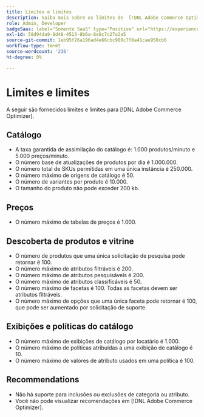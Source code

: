 ```yaml
---
title: Limites e limites
description: Saiba mais sobre os limites de  [!DNL Adobe Commerce Optimizer].
role: Admin, Developer
badgeSaas: label="Somente SaaS" type="Positive" url="https://experienceleague.adobe.com/en/docs/commerce/user-guides/product-solutions" tooltip="Aplicável somente a projetos do Adobe Commerce as a Cloud Service e do Adobe Commerce Optimizer (infraestrutura SaaS gerenciada pela Adobe)."
exl-id: 58d94da9-8d48-4513-8b6a-8e8c7c27a2a5
source-git-commit: 1eb95f26a196ad4e66cbc980c7f8a41cae950cb6
workflow-type: tm+mt
source-wordcount: '236'
ht-degree: 0%

---
```


# Limites e limites

A seguir são fornecidos limites e limites para [!DNL Adobe Commerce Optimizer].

## Catálogo

- A taxa garantida de assimilação do catálogo é: 1.000 produtos/minuto e 5.000 preços/minuto.
- O número base de atualizações de produtos por dia é 1.000.000.
- O número total de SKUs permitidas em uma única instância é 250.000. 
- O número máximo de origens de catálogo é 50.
- O número de variantes por produto é 10.000.
- O tamanho do produto não pode exceder 200 kb.

## Preços

- O número máximo de tabelas de preços é 1.000.

## Descoberta de produtos e vitrine

- O número de produtos que uma única solicitação de pesquisa pode retornar é 100.
- O número máximo de atributos filtráveis é 200.
- O número máximo de atributos pesquisáveis é 200.
- O número máximo de atributos classificáveis é 50.
- O número máximo de facetas é 100. Todas as facetas devem ser atributos filtráveis.
- O número máximo de opções que uma única faceta pode retornar é 100, que pode ser aumentado por solicitação de suporte.

## Exibições e políticas do catálogo

- O número máximo de exibições de catálogo por locatário é 1.000.
- O número máximo de políticas atribuídas a uma exibição de catálogo é 10.
- O número máximo de valores de atributo usados em uma política é 100. 

## Recommendations

- Não há suporte para inclusões ou exclusões de categoria ou atributo.
- Você não pode visualizar recomendações em [!DNL Adobe Commerce Optimizer].